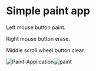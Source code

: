 # Simple paint app

Left mouse button paint.

Right mouse button erase.

Middle scroll wheel button clear.

![Paint-Application](paint.gif)![paint](https://github.com/IF-RACING/Paint-Application/assets/99550596/48e47285-b5c6-4580-872b-39e9b994582c)


